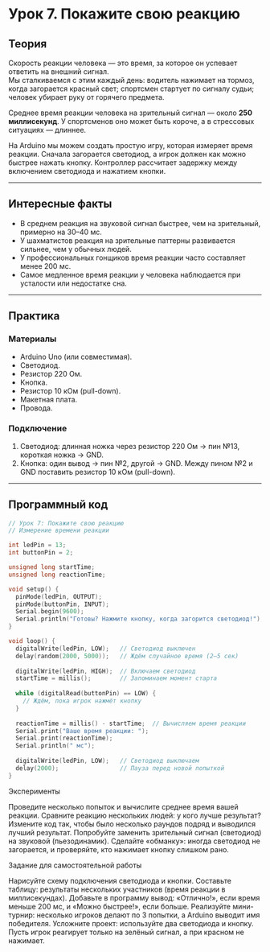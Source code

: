 # Урок 7. Покажите свою реакцию

## Теория  

Скорость реакции человека — это время, за которое он успевает ответить на внешний сигнал.  
Мы сталкиваемся с этим каждый день: водитель нажимает на тормоз, когда загорается красный свет; спортсмен стартует по сигналу судьи; человек убирает руку от горячего предмета.  

Среднее время реакции человека на зрительный сигнал — около **250 миллисекунд**. У спортсменов оно может быть короче, а в стрессовых ситуациях — длиннее.  

На Arduino мы можем создать простую игру, которая измеряет время реакции. Сначала загорается светодиод, а игрок должен как можно быстрее нажать кнопку. Контроллер рассчитает задержку между включением светодиода и нажатием кнопки.  

---

## Интересные факты  

- В среднем реакция на звуковой сигнал быстрее, чем на зрительный, примерно на 30–40 мс.  
- У шахматистов реакция на зрительные паттерны развивается сильнее, чем у обычных людей.  
- У профессиональных гонщиков время реакции часто составляет менее 200 мс.  
- Самое медленное время реакции у человека наблюдается при усталости или недостатке сна.  

---

## Практика  

### Материалы  

- Arduino Uno (или совместимая).  
- Светодиод.  
- Резистор 220 Ом.  
- Кнопка.  
- Резистор 10 кОм (pull-down).  
- Макетная плата.  
- Провода.  

### Подключение  

1. Светодиод: длинная ножка через резистор 220 Ом → пин №13, короткая ножка → GND.  
2. Кнопка: один вывод → пин №2, другой → GND. Между пином №2 и GND поставить резистор 10 кОм (pull-down).  

---

## Программный код  

```cpp
// Урок 7: Покажите свою реакцию
// Измерение времени реакции

int ledPin = 13;
int buttonPin = 2;

unsigned long startTime;
unsigned long reactionTime;

void setup() {
  pinMode(ledPin, OUTPUT);
  pinMode(buttonPin, INPUT);
  Serial.begin(9600);
  Serial.println("Готовы? Нажмите кнопку, когда загорится светодиод!");
}

void loop() {
  digitalWrite(ledPin, LOW);   // Светодиод выключен
  delay(random(2000, 5000));   // Ждём случайное время (2–5 сек)
  
  digitalWrite(ledPin, HIGH);  // Включаем светодиод
  startTime = millis();        // Запоминаем момент старта
  
  while (digitalRead(buttonPin) == LOW) {
    // Ждём, пока игрок нажмёт кнопку
  }
  
  reactionTime = millis() - startTime;  // Вычисляем время реакции
  Serial.print("Ваше время реакции: ");
  Serial.print(reactionTime);
  Serial.println(" мс");
  
  digitalWrite(ledPin, LOW);   // Светодиод выключаем
  delay(2000);                 // Пауза перед новой попыткой
}
```

Эксперименты

Проведите несколько попыток и вычислите среднее время вашей реакции.
Сравните реакцию нескольких людей: у кого лучше результат?
Измените код так, чтобы было несколько раундов подряд и выводился лучший результат.
Попробуйте заменить зрительный сигнал (светодиод) на звуковой (пьезодинамик).
Сделайте «обманку»: иногда светодиод не загорается, и проверяйте, кто нажимает кнопку слишком рано.

Задание для самостоятельной работы

Нарисуйте схему подключения светодиода и кнопки.
Составьте таблицу: результаты нескольких участников (время реакции в миллисекундах).
Добавьте в программу вывод: «Отлично!», если время меньше 200 мс, и «Можно быстрее!», если больше.
Реализуйте мини-турнир: несколько игроков делают по 3 попытки, а Arduino выводит имя победителя.
Усложните проект: используйте два светодиода и кнопку. Пусть игрок реагирует только на зелёный сигнал, а при красном не нажимает.
